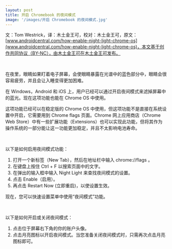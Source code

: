 ```yaml
---
layout: post
title: 开启 Chromebook 的夜间模式
image: '/images/开启 Chromebook 的夜间模式.jpg'
---
```


文：Tom Westrick，译：木土金王可，校对：木土金王可，原文：[www.androidcentral.com/how-enable-night-light-chrome-os](www.androidcentral.com/how-enable-night-light-chrome-os)，本文基于创作共同协议（BY-NC），由木土金王可在木土金王可发布。

<br/>

在夜里，眼睛如果盯着电子屏幕，会使眼睛暴露在光谱中的蓝色部分中，眼睛会很容易疲劳，并且会让入睡变得更加困难。

在 Windows，Android 和 iOS 上，用户已经可以通过开启夜间模式来滤掉屏幕中的蓝光。现在这项功能也能在 Chrome OS 中使用。

这项功能已经可以在稳定版的 Chrome OS 中使用，但这项功能不是直接在系统设置中开启，它需要用到 Chrome flags 页面。Chrome 网上应用商店（Chrome Web Store）中有一些扩展功能（Extensions）也可以实现此功能，但将其作为操作系统的一部分能让这一功能更加稳定，并且不太影响电池寿命。

<br/>

以下是如何启用夜间模式功能：

1. 打开一个新标签（New Tab），然后在地址栏中输入 chrome://flags 。
2. 在键盘上按住 Ctrl + F 以搜索页面中的文字。
3. 在弹出的输入框中输入 Night Light 来查找夜间模式的设置。
4. 点击 Enable（启用）。
5. 再点击 Restart Now (立即重启)，以使设置生效。

现在，您可以快速设置菜单中使用“夜间模式”功能。

<br/>

以下是如何开启或关闭夜间模式：

1. 点击位于屏幕右下角的你的账户头像。
2. 点击月亮图标以开启夜间模式。当您准备关闭夜间模式时，只需再次点击月亮图标即可。
